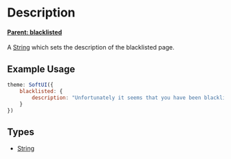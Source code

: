 # Description

#### **[Parent: blacklisted](/docs/blacklisted/)**

A [String](https://developer.mozilla.org/en-US/docs/Web/JavaScript/Reference/Global_Objects/String) which sets the description of the blacklisted page.

## Example Usage

```js
theme: SoftUI({
    blacklisted: {
        description: "Unfortunately it seems that you have been blacklisted from the dashboard."
    }
})
```

## Types

-   [String](https://developer.mozilla.org/en-US/docs/Web/JavaScript/Reference/Global_Objects/String)
